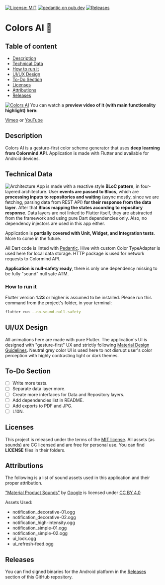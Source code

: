 [![License: MIT](https://img.shields.io/badge/License-MIT-yellow.svg)](https://opensource.org/licenses/MIT)
[![pedantic on pub.dev](https://img.shields.io/badge/style-pedantic-blue)](https://pub.dev/packages/pedantic)
[![Releases](https://img.shields.io/github/v/release/tsinis/colors_ai)](https://github.com/tsinis/colors_ai/releases)

# Colors AI 🎨

## Table of content

* [Description](#Description)
* [Technical Data](#Technical-Data)
* [How to run it](#How-to-run-it)
* [UI/UX Design](#UI/UX-Design)
* [To-Do Section](#To-Do-Section)
* [Licenses](#Licenses)
* [Attributions](#Attributions)
* [Releases](#Releases)

[![Colors AI](https://i.vimeocdn.com/video/1049456981_3840x2160.jpg)](https://vimeo.com/tsinis/colors-ai)
You can watch a **preview video of it (with main functionality highlight) here:**

[Vimeo](https://vimeo.com/tsinis/colors-ai) or [YouTube](https://youtu.be/LU8RPnkDuq8)

## Description

Colors AI is a gesture-first color scheme generator that uses **deep learning from Colormind API**. Application is made with Flutter and available for Android devices.

## Technical Data

![Architecture](https://uploads.toptal.io/blog/image/127604/toptal-blog-image-1543392877448-c9419df15f27b73c01c86e21cc7c5c9c.png)
App is made with a reactive style **BLoC pattern**, in four-layered architecture. User **events are passed to Blocs**, which are **processing inputs to repositories and waiting** (async mostly, since we are fetching, parsing data from REST API) **for their response from the data layer**. After that **Blocs mapping the states according to repository response**. Data layers are not linked to Flutter itself, they are abstracted from the framework and using pure Dart dependencies only. Also, no dependency injectors are used in this app either.

Application is **partially covered with Unit, Widget, and Integration tests**. More to come in the future.

All Dart code is linted with [Pedantic](https://pub.dev/packages/pedantic). Hive with custom Color TypeAdapter is used here for local data storage. HTTP package is used for network requests to Colormind API.

**Application is null-safety ready**, there is only one dependency missing to be fully "sound" null safe ATM.

### How to run it

Flutter version **1.23** or higher is assumed to be installed. Please run this command from the project's folder, in your terminal:

```bash
flutter run --no-sound-null-safety
```

## UI/UX Design

All animations here are made with pure Flutter. The application's UI is designed with "gesture-first" UX and strictly following [Material Design Guidelines](https://material.io/design). Neutral grey color UI is used here to not disrupt user's color perception with highly contrasting light or dark themes.

## To-Do Section

* [ ] Write more tests.
* [ ] Separate data layer more.
* [ ] Create more interfaces for Data and Repository layers.
* [ ] Add dependencies list in README.
* [ ] Add exports to PDF and JPG.
* [ ] L10N.

## Licenses

This project is released under the terms of the [MIT license](./LICENSE). All assets (as sounds) are CC licensed and are free for personal use. You can find **LICENSE** files in their folders.

## Attributions

The following is a list of sound assets used in this application and their proper attribution.

["Material Product Sounds"](https://material.io/design/sound/sound-resources.html) by [Google](https://about.google) is licensed under [CC BY 4.0](https://creativecommons.org/licenses/by/4.0/legalcode)

Assets Used:

* notification_decorative-01.ogg
* notification_decorative-02.ogg
* notification_high-intensity.ogg
* notification_simple-01.ogg
* notification_simple-02.ogg
* ui_lock.ogg
* ui_refresh-feed.ogg

## Releases

You can find signed binaries for the Android platform in the [Releases](https://github.com/tsinis/colors_ai/releases) section of this GitHub repository.
